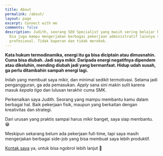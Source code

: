 ```yaml
---
title: About
permalink: /about/
layout: page
excerpt: Connect with me
comments: false
description: Judith, seorang SEO Specialist yang masih sering belajar hal baru.
  Dia juga mampu mengerjakan berbagai pekerjaan administratif lainnya secara
  profesional. Tidak baperan dan tidak merokok.
---
```

**Kata hukum termodinamika, energi itu ga bisa diciptain atau dimusnahin. Cuma bisa diubah. Jadi saya mikir. Daripada energi negatifnya dipendem atau dikeluhin, mending diubah jadi yang bermanfaat. Hidup udah susah, ga perlu ditambahin sampah energi lagi.**

Inilah yang membuat saya mikir, dan minimal sedikit termotivasi. Selama jadi pengangguran, ga ada pemasukan. *Apply* sana sini makin sulit karena masuk *kepala tiga* dan lulusan terakhir cuma SMK.

Perkenalkan saya Judith. Seorang yang mampu membantu kamu dalam berbagai hal. Baik pekerjaan fisik, maupun yang berkaitan dengan kreativitas dan strategi.

Dari urusan yang praktis sampai harus mikir banget, saya siap membantu. 😁

Meskipun sekarang belum ada pekerjaan full-time, tapi saya masih mengerjakan berbagai side-job yang bisa membuat saya lebih produktif.

[Kontak saya](/contact/) ya, untuk bisa ngobrol lebih lanjut 📌
